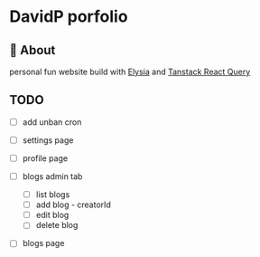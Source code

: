 # DavidP porfolio

## 📝 About

personal fun website build with [Elysia](https://elysiajs.com/) and [Tanstack React Query](https://tanstack.com/query/v4) 

## TODO

- [ ] add unban cron
- [ ] settings page
- [ ] profile page
- [ ] blogs admin tab
  - [ ] list blogs
  - [ ] add blog - creatorId
  - [ ] edit blog
  - [ ] delete blog
- [ ] blogs page

